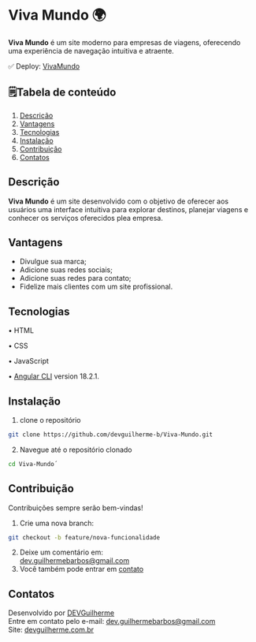 # Viva Mundo 🌍

**Viva Mundo** é um site moderno para empresas de viagens, oferecendo uma experiência de navegação intuitiva e atraente.

✅ Deploy: <a href="https://vivamundo.vercel.app">VivaMundo</a>

## 🗒️Tabela de conteúdo
1. [Descrição](#descrição)
2. [Vantagens](#vantagens)
3. [Tecnologias](#tecnologias)
4. [Instalação](#instalação)
5. [Contribuição](#contribuição)
6. [Contatos](#contatos)



## Descrição

**Viva Mundo** é um site desenvolvido com o objetivo de oferecer
aos usuários uma interface intuitiva para explorar destinos, planejar viagens e conhecer os serviços oferecidos plea empresa.

## Vantagens

<ul>
    <li> Divulgue sua marca;</li>
    <li> Adicione suas redes sociais;</li>
    <li> Adicione suas redes para contato;
    <li> Fidelize mais clientes com um site profissional.
</ul>

## Tecnologias
• HTML

• CSS

• JavaScript

•  [Angular CLI](https://github.com/angular/angular-cli) version 18.2.1.

## Instalação

1. clone o repositório
```bash
git clone https://github.com/devguilherme-b/Viva-Mundo.git 
```
2. Navegue até o repositório clonado
```bash
cd Viva-Mundo´
```
## Contribuição
Contribuições sempre serão bem-vindas!
1. Crie uma nova branch:
```bash
git checkout -b feature/nova-funcionalidade
```
2. Deixe um comentário em: <br> dev.guilhermebarbos@gmail.com
3. Você também pode entrar em [contato](#contatos)

## Contatos

Desenvolvido por <a href="https://github.com/devguilherme-b">DEVGuilherme</a> <br>
Entre em contato pelo e-mail: dev.guilhermebarbos@gmail.com <br>
Site: <a href="https://devguilherme.com.br">devguilherme.com.br</a>
